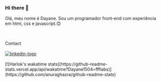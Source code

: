 ### Hi there 👋

Olá, meu nome é Dayane. Sou um programador front-end com experiência em html, css e javascript.:blush:

<br>
<br>
Contact
<br>
<br>
<a href="https://www.linkedin.com/in/dayane-soares-7196a526a"><img src="https://img.shields.io/badge/LinkedIn-0077B5?style=for-the-badge&logo=linkedin&logoColor=white" alt="linkedin-logo"><a/>
<br>
<br>
[![Harlok's wakatime stats](https://github-readme-stats.vercel.app/api/wakatime?Dayane1504=ffflabs)](https://github.com/anuraghazra/github-readme-stats)
